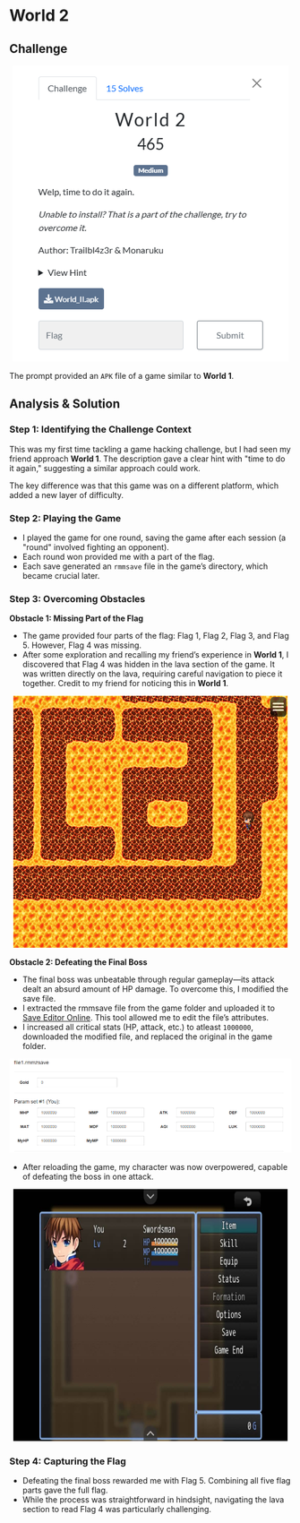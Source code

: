 # World 2

## Challenge

<p align= "center">
  <img src="https://github.com/batricha/CTF-Writeups/blob/main/WGMY2024/Game/World%202/world1.png" alt="Challenge Image">
</p>


The prompt provided an `APK` file of a game similar to **World 1**.

## Analysis & Solution

### Step 1: Identifying the Challenge Context
This was my first time tackling a game hacking challenge, but I had seen my friend approach **World 1**. The description gave a clear hint with "time to do it again," suggesting a similar approach could work.

The key difference was that this game was on a different platform, which added a new layer of difficulty.

### Step 2: Playing the Game
- I played the game for one round, saving the game after each session (a "round" involved fighting an opponent).
- Each round won provided me with a part of the flag.
- Each save generated an `rmmsave` file in the game’s directory, which became crucial later.

### Step 3: Overcoming Obstacles
**Obstacle 1: Missing Part of the Flag**
- The game provided four parts of the flag: Flag 1, Flag 2, Flag 3, and Flag 5. However, Flag 4 was missing.
- After some exploration and recalling my friend’s experience in **World 1**, I discovered that Flag 4 was hidden in the lava section of the game. It was written directly on the lava, requiring careful navigation to piece it together. Credit to my friend for noticing this in **World 1**. 

<p align= "center">
  <img src = "https://github.com/batricha/CTF-Writeups/blob/main/WGMY2024/Game/World%202/world2.png" alt="Challenge Image" width="490" height="450">
</p>

**Obstacle 2: Defeating the Final Boss**
- The final boss was unbeatable through regular gameplay—its attack dealt an absurd amount of HP damage. To overcome this, I modified the save file.
- I extracted the rmmsave file from the game folder and uploaded it to [Save Editor Online](https://www.saveeditonline.com/). This tool allowed me to edit the file’s attributes.
- I increased all critical stats (HP, attack, etc.) to atleast `1000000`, downloaded the modified file, and replaced the original in the game folder.

<p align= "center">
  <img src = "https://github.com/batricha/CTF-Writeups/blob/main/WGMY2024/Game/World%202/world4.png" alt="Challenge Image">
</p>

- After reloading the game, my character was now overpowered, capable of defeating the boss in one attack. 
<p align= "center">
  <img src = "https://github.com/batricha/CTF-Writeups/blob/main/WGMY2024/Game/World%202/world5.jpeg" alt="Challenge Image" width="490" height="450">
</p>

### Step 4: Capturing the Flag
- Defeating the final boss rewarded me with Flag 5. Combining all five flag parts gave the full flag.
- While the process was straightforward in hindsight, navigating the lava section to read Flag 4 was particularly challenging.




